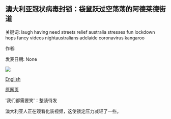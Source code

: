 ## 澳大利亚冠状病毒封锁：袋鼠跃过空荡荡的阿德莱德街道

关键词: laugh having need streets relief australia stresses fun lockdown hops fancy videos nightaustralians adelaide coronavirus kangaroo

作者: 

发表日期: None

![](https://ichef.bbci.co.uk/news/1024/branded_news/1446F/production/_111855038_p089yzzs.jpg)

[English](Australia%20coronavirus%20lockdown%3A%20Kangaroo%20hops%20through%20empty%20Adelaide%20streets.md)

[原网页](https://www.bbc.com/news/world-52350091)

'我们都需要笑'：整装待发

澳大利亚人正在观看化装视频，这使锁定压力减轻了一些。